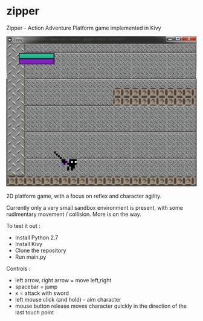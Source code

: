 # zipper
Zipper - Action Adventure Platform game implemented in Kivy 

![Zipper](zippy_screenshot.png?raw=true)

2D platform game, with a focus on reflex and character agility.

Currently only a very small sandbox environment is present, with some rudimentary movement / collision.  More is on the way.

To test it out : 

- Install Python 2.7
- Install Kivy 
- Clone the repository
- Run main.py

Controls : 

- left arrow, right arrow = move left,right
- spacebar = jump
- x = attack with sword
- left mouse click (and hold) - aim character
- mouse button release moves character quickly in the direction of the last touch point

